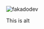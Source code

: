 <p align="left"> <img src="https://komarev.com/ghpvc/?username=fakadodev&label=Profile%20views&color=0e75b6&style=flat" alt="fakadodev" /> </p>
This is alt
